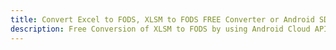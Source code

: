 ---title: Convert Excel to FODS, XLSM to FODS FREE Converter or Android SDKdescription: Free Conversion of XLSM to FODS by using Android Cloud APIs & SDKs. Also Create, Edit & Render Microsoft Excel, CSV and SpreadsheetML worksheets or spreadsheet in the Cloud.---